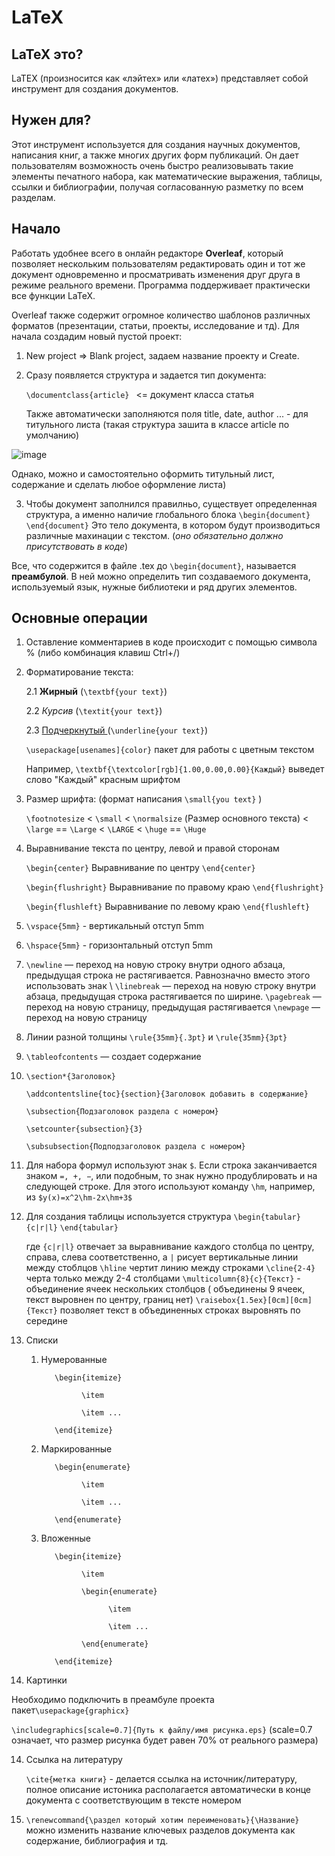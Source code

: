 
# LaTeX 

## LaTeX это?
LaTEX (произносится как «лэйтех» или «латех») представляет собой инструмент для создания документов. 

## Нужен для?
Этот инструмент используется для создания научных документов, написания книг, а также многих других форм публикаций. Он дает пользователям возможность очень быстро реализовывать такие элементы печатного набора, как математические выражения, таблицы, ссылки и библиографии, получая согласованную разметку по всем разделам.

## Начало
Работать удобнее всего в онлайн редакторе __Overleaf__, который позволяет нескольким пользователям редактировать один и тот же документ одновременно и просматривать изменения друг друга в режиме реального времени. Программа поддерживает практически все функции LaTeX.

Overleaf также содержит огромное количество шаблонов различных форматов (презентации, статьи, проекты, исследование и тд). 
Для начала создадим новый пустой проект:

1. New project => Blank project, задаем название проекту и Create.
2. Сразу появляется структура и задается тип документа:

      `\documentclass{article} `    <= документ класса статья
      
   Также автоматически заполняются поля title, date, author ... - для титульного листа (такая структура зашита в классе article по умолчанию)

![image](https://user-images.githubusercontent.com/78480759/181357593-14f270cc-46c2-4edf-8b1f-b3b655ddb4b3.png)

Однако, можно и самостоятельно оформить титульный лист, содержание и сделать любое оформление листа) 

3. Чтобы документ заполнился правилньо, существует определенная структура, а именно наличие глобального блока `\begin{document}` `\end{document}`
Это тело документа, в котором будут производиться различные махинации с текстом. (_оно обязательно должно присутствовать в коде_)

Все, что содержится в файле .tex до `\begin{document}`, называется __преамбулой__. В ней можно определить тип создаваемого документа, используемый язык, нужные библиотеки и ряд других элементов. 

## Основные операции 

1. Оставление комментариев в коде происходит с помощью символа % (либо комбинация клавиш Ctrl+/)
2. Форматирование текста:

      2.1 __Жирный__  (`\textbf{your text}`)
     
      2.2 _Курсив_ (`\textit{your text}`)
     
      2.3 <u> Подчеркнутый </u>  (`\underline{your text}`)
   
   `\usepackage[usenames]{color}` пакет для работы с цветным текстом
   
   Например, `\textbf{\textcolor[rgb]{1.00,0.00,0.00}{Каждый}` выведет слово "Каждый" красным шрифтом
     
3. Размер шрифта: (формат написания `\small{you text}` )
      
      `\footnotesize` < `\small` < `\normalsize` (Размер основного текста) < `\large` == `\Large` < `\LARGE` < `\huge` == `\Huge`
     
4. Выравнивание текста по центру, левой и правой сторонам

      `\begin{center}`
        Выравнивание по центру
      `\end{center}`

      `\begin{flushright}`
       Выравнивание по правому краю
      `\end{flushright}`
      
      `\begin{flushleft}`
        Выравнивание по левому краю
      `\end{flushleft}`
       
4. `\vspace{5mm}` - вертикальный отступ 5mm
5. `\hspace{5mm}` - горизонтальный отступ 5mm
6. `\newline` — переход на новую строку внутри одного абзаца, предыдущая строка не растягивается. Равнозначно вместо этого использовать знак \\ 
   `\linebreak` — переход на новую строку внутри абзаца, предыдущая строка растягивается по ширине.
   `\pagebreak` — переход на новую страницу, предыдущая растягивается
   `\newpage` — переход на новую страницу
 
 7. Линии разной толщины `\rule{35mm}{.3pt}` и `\rule{35mm}{3pt}`
 8. `\tableofcontents` — создает содержание
 9. `\section*{Заголовок}`
 
    `\addcontentsline{toc}{section}{Заголовок добавить в содержание}`
    
    `\subsection{Подзаголовок раздела с номером}`
    
    `\setcounter{subsection}{3}`
    
    `\subsubsection{Подподзаголовок раздела с номером}`
    
  10. Для набора формул используют знак `$`. Если строка заканчивается знаком `=, +, −`, или подобным, то знак нужно продублировать и на следующей строке. Для этого      используют команду `\hm`, например, из `$y(x)=x^2\hm-2x\hm+3$`

  11. Для создания таблицы используется структура 
      `\begin{tabular}{c|r|l}`
      `\end{tabular}`
      
      где `{c|r|l}` отвечает за выравнивание каждого столбца по центру, справа, слева соответственно, а `|` рисует вертикальные линии между стоблцов
      `\hline` чертит линию между строками
      `\cline{2-4}` черта только между 2-4 столбцами
      `\multicolumn{8}{c}{Текст}` - объединение ячеек нескольких столбцов ( объединены 9 ячеек, текст выровнен по центру, границ нет)
      `\raisebox{1.5ex}[0cm][0cm]{Текст}` позволяет текст в объединенных строках выровнять по середине
      
  12. Списки
        1. Нумерованные 
                  
                  \begin{itemize}
                
                        \item 
                  
                        \item ...
                  
                  \end{itemize}
            
            
        3. Маркированные
              
                  \begin{enumerate}
                
                        \item 
                  
                        \item ...
                  
                  \end{enumerate}
              
        5. Вложенные
        
                  \begin{itemize}
                
                        \item 
                  
                        \begin{enumerate}
                
                              \item 
                  
                              \item ...
                  
                        \end{enumerate}
                  
                  \end{itemize}
                  
  13. Картинки 
    
   Необходимо подключить в преамбуле проекта пакет`\usepackage{graphicx}`

  `\includegraphics[scale=0.7]{Путь к файлу/имя рисунка.eps}`  (scale=0.7 означает, что размер рисунка будет равен 70% от реального размера)
  
  14. Ссылка на литературу
        
        `\cite{метка книги}` - делается ссылка на источник/литературу, полное описание истоника располагается автоматически в конце документа с соответствующим в тексте номером
        
   15. `\renewcommand{\раздел который хотим переименовать}{\Название}` можно изменить название ключевых разделов документа как содержание, библиография и тд.
      
      
